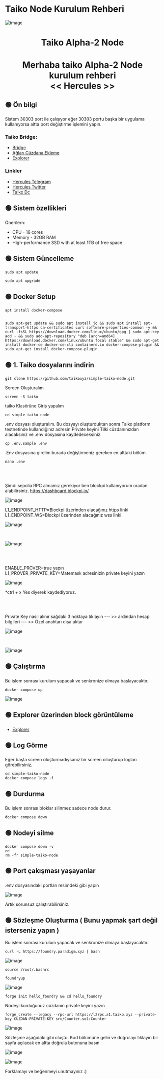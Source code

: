 # Taiko Node Kurulum Rehberi
![image](https://user-images.githubusercontent.com/101635385/210137987-bdc3fe6f-270d-40f8-b843-d927a58ca6e9.png)


<h1 align="center"> Taiko Alpha-2 Node </h1>
<h1 align="center"> Merhaba taiko Alpha-2 Node kurulum rehberi <br> << Hercules >>
</h1>

## 🟢 Ön bilgi

Sistem 30303 port ile çalışıyor eğer 30303 portu başka bir uygulama kullanıyorsa altta port değiştirme işlemini yapın. <br>



### Taiko Bridge:
 * [Bridge](https://bridge.a2.taiko.xyz/#/)
 * [Ağları Cüzdana Ekleme ](https://chainid.network/)
 * [Explorer](https://explorer.a2.taiko.xyz/)

 
 ### Linkler
 * [Hercules Telegram](https://t.me/HerculesNode)
 * [Hercules Twitter](https://twitter.com/Hercules4413)
 * [Taiko Dc](https://discord.gg/taikoxyz)
 
 ## 🟢 Sistem özellikleri



Önerilern:
- CPU - 16 cores
- Memory - 32GB RAM
- High-performance SSD with at least 1TB of free space


## 🟢 Sistem Güncelleme
```shell
sudo apt update
```

```shell
sudo apt upgrade
```


## 🟢 Docker Setup

```shell
apt install docker-compose
```

```shell

sudo apt-get update && sudo apt install jq && sudo apt install apt-transport-https ca-certificates curl software-properties-common -y && curl -fsSL https://download.docker.com/linux/ubuntu/gpg | sudo apt-key add - && sudo add-apt-repository "deb [arch=amd64] https://download.docker.com/linux/ubuntu focal stable" && sudo apt-get install docker-ce docker-ce-cli containerd.io docker-compose-plugin && sudo apt-get install docker-compose-plugin

```


## 🟢 1. Taiko dosyalarını indirin

```
git clone https://github.com/taikoxyz/simple-taiko-node.git
```

Screen Oluşturalım
```
screen -S taiko
```

taiko Klasörüne Giriş yapalım
```
cd simple-taiko-node
```

.env dosyası oluşturalım. Bu dosyayı oluşturduktan sonra Taiko platform testnetinde kullandığınız adresin Private keyini Tilki cüzdanınızdan alacaksınız ve .env dosyasına kaydedeceksiniz. 
```
cp .env.sample .env
```

.Env dosyasına girelim burada değiştirmeniz gereken en alttaki bölüm. <br>

```
nano .env
```

<br><br>

Şimdi sepolia RPC almamız gerekiyor ben blockpi kullanıyorum oradan alabilirsiniz.  https://dashboard.blockpi.io/

![image](https://user-images.githubusercontent.com/101635385/226991770-91c96236-88be-45e6-abe1-27d24eacd65f.png)


L1_ENDPOINT_HTTP=Blockpi üzerinden alacağınız https linki<br>
L1_ENDPOINT_WS=Blockpi üzerinden alacağınız wss linki

![image](https://user-images.githubusercontent.com/101635385/226990799-a596650f-1978-4d0a-8fb2-021d07672d62.png)

<br>

![image](https://user-images.githubusercontent.com/101635385/226991109-bc633b4b-d30a-405a-90ad-667f99d48684.png)


<br><br>

ENABLE_PROVER=true yapın<br>
L1_PROVER_PRIVATE_KEY=Matemask adresinizin private keyini yazın

![image](https://user-images.githubusercontent.com/101635385/226991245-2543ea5d-5371-4fa1-be81-243dfb68413a.png)


*ctrl + x Yes diyerek kaydediyoruz. <br>

<br>




<br>

Private Key nasıl alınır sağdaki 3 noktaya tıklayın --- >> ardından hesap bilgileri --- >> Özel anahtarı dışa aktar

![image](https://user-images.githubusercontent.com/101635385/210151390-4342cbb3-5c1c-4e35-96ff-fde422ac08bb.png)

<br>

![image](https://user-images.githubusercontent.com/101635385/210151407-a7b0aa7e-ae39-47cc-b1ab-2697e0d25edf.png)





## 🟢 Çalıştırma

Bu işlem sonrası kurulum yapacak ve senkronize olmaya başlayacaktır.

```
docker compose up
```

![image](https://user-images.githubusercontent.com/101635385/226992188-1f9174f9-9b8c-4593-bbe8-ece1086d56e4.png)


## 🟢 Explorer üzerinden block görüntüleme 


 * [Explorer](https://explorer.a2.taiko.xyz//)



## 🟢 Log Görme

Eğer başta screen oluşturmadıysanız bir screen oıluşturup logları görebilirsiniz.

```
cd simple-taiko-node
docker compose logs -f
```


## 🟢 Durdurma

Bu işlem sonrası bloklar silinmez sadece node durur.

```
docker compose down
```

## 🟢 Nodeyi silme


```
docker compose down -v
cd
rm -fr simple-taiko-node
```


## 🟢 Port çakışması yaşayanlar

.env dosyasındaki portları resimdeki gibi yapın

![image](https://user-images.githubusercontent.com/101635385/226996911-78dd39d2-d08c-4630-9ae6-e7e0cae90842.png)




Artık sorunsuz çalıştırabilirsiniz. 



## 🟢 Sözleşme Oluşturma ( Bunu yapmak şart değil isterseniz yapın )

Bu işlem sonrası kurulum yapacak ve senkronize olmaya başlayacaktır.

```
curl -L https://foundry.paradigm.xyz | bash
```

![image](https://user-images.githubusercontent.com/101635385/210168053-69d942f9-65b9-44cc-a42f-32f6d086b537.png)


```
source /root/.bashrc
```

```
foundryup
```

![image](https://user-images.githubusercontent.com/101635385/210168068-bf4d800a-84e2-4c66-a65a-9f831307a6b5.png)


```
forge init hello_foundry && cd hello_foundry
```

Nodeyi kurduğunuz cüzdanın private keyini yazın 

```
forge create --legacy --rpc-url https://l2rpc.a1.taiko.xyz --private-key CÜZDAN-PRİVATE-KEY src/Counter.sol:Counter
```

![image](https://user-images.githubusercontent.com/101635385/210168108-94cac132-d52e-4c0f-9d90-43043e5d1a7a.png)


Sözleşme aşağıdaki gibi oluştu. Kod bölümüne gelin ve doğrulayı tıklayın bir sayfa açılacak en altta doğrula butonuna basın

![image](https://user-images.githubusercontent.com/101635385/210168140-b4b0413e-3020-46d1-8e6a-58468094abdb.png)

![image](https://user-images.githubusercontent.com/101635385/210168227-efba71d6-7e5e-40aa-91a6-b846dcdb4903.png)



Forklamayı ve beğenmeyi unutmayınız :)

